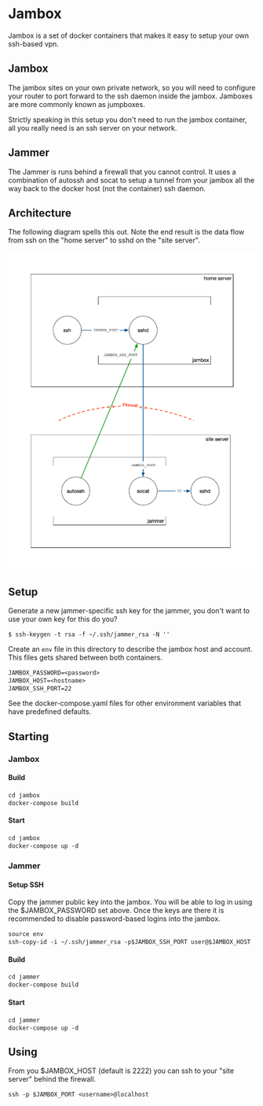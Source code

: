 # Jambox

Jambox is a set of docker containers that makes it easy to setup your own ssh-based vpn.

## Jambox

The jambox sites on your own private network, so you will need to
configure your router to port forward to the ssh daemon inside the
jambox. Jamboxes are more commonly known as jumpboxes.

Strictly speaking in this setup you don't need to run the jambox
container, all you really need is an ssh server on your network.

## Jammer

The Jammer is runs behind a firewall that you cannot control. It uses
a combination of autossh and socat to setup a tunnel from your jambox
all the way back to the docker host (not the container) ssh daemon.

## Architecture

The following diagram spells this out. Note the end result is the data
flow from ssh on the "home server" to sshd on the "site server".

![alt tag](jambox.png)

## Setup

Generate a new jammer-specific ssh key for the jammer, you don't want
to use your own key for this do you?

	$ ssh-keygen -t rsa -f ~/.ssh/jammer_rsa -N ''

Create an `env` file in this directory to describe the jambox host and
account. This files gets shared between both containers.

	JAMBOX_PASSWORD=<password>
	JAMBOX_HOST=<hostname>
	JAMBOX_SSH_PORT=22
	
See the docker-compose.yaml files for other environment variables that have
predefined defaults.

## Starting

### Jambox

#### Build

	cd jambox
	docker-compose build
	
#### Start

	cd jambox
	docker-compose up -d
	
### Jammer

#### Setup SSH

Copy the jammer public key into the jambox. You will be able to log in
using the $JAMBOX_PASSWORD set above. Once the keys are there it is
recommended to disable password-based logins into the jambox.

	source env
	ssh-copy-id -i ~/.ssh/jammer_rsa -p$JAMBOX_SSH_PORT user@$JAMBOX_HOST

#### Build

	cd jammer
	docker-compose build

#### Start

	cd jammer
	docker-compose up -d

## Using
	
From you $JAMBOX_HOST (default is 2222) you can ssh to your "site
server" behind the firewall.

	ssh -p $JAMBOX_PORT <username>@localhost



